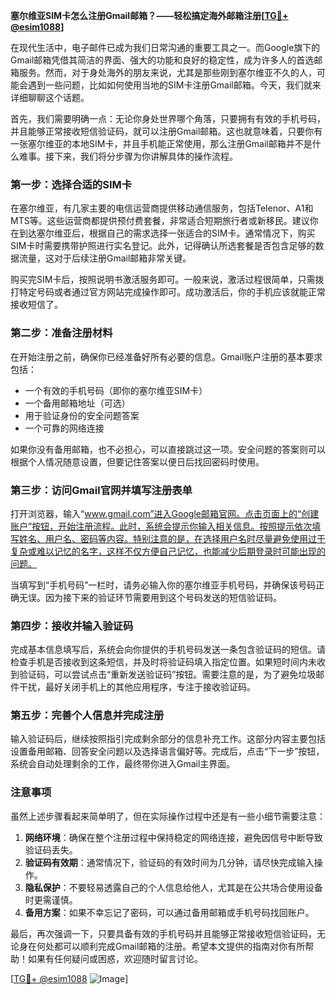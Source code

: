 **塞尔维亚SIM卡怎么注册Gmail邮箱？——轻松搞定海外邮箱注册[[TG💪+ @esim1088](https://t.me/s/esim1088)]**

在现代生活中，电子邮件已成为我们日常沟通的重要工具之一。而Google旗下的Gmail邮箱凭借其简洁的界面、强大的功能和良好的稳定性，成为许多人的首选邮箱服务。然而，对于身处海外的朋友来说，尤其是那些刚到塞尔维亚不久的人，可能会遇到一些问题，比如如何使用当地的SIM卡注册Gmail邮箱。今天，我们就来详细聊聊这个话题。

首先，我们需要明确一点：无论你身处世界哪个角落，只要拥有有效的手机号码，并且能够正常接收短信验证码，就可以注册Gmail邮箱。这也就意味着，只要你有一张塞尔维亚的本地SIM卡，并且手机能正常使用，那么注册Gmail邮箱并不是什么难事。接下来，我们将分步骤为你讲解具体的操作流程。

### 第一步：选择合适的SIM卡

在塞尔维亚，有几家主要的电信运营商提供移动通信服务，包括Telenor、A1和MTS等。这些运营商都提供预付费套餐，非常适合短期旅行者或新移民。建议你在到达塞尔维亚后，根据自己的需求选择一张适合的SIM卡。通常情况下，购买SIM卡时需要携带护照进行实名登记。此外，记得确认所选套餐是否包含足够的数据流量，这对于后续注册Gmail邮箱非常关键。

购买完SIM卡后，按照说明书激活服务即可。一般来说，激活过程很简单，只需拨打特定号码或者通过官方网站完成操作即可。成功激活后，你的手机应该就能正常接收短信了。

### 第二步：准备注册材料

在开始注册之前，确保你已经准备好所有必要的信息。Gmail账户注册的基本要求包括：

- 一个有效的手机号码（即你的塞尔维亚SIM卡）
- 一个备用邮箱地址（可选）
- 用于验证身份的安全问题答案
- 一个可靠的网络连接

如果你没有备用邮箱，也不必担心，可以直接跳过这一项。安全问题的答案则可以根据个人情况随意设置，但要记住答案以便日后找回密码时使用。

### 第三步：访问Gmail官网并填写注册表单

打开浏览器，输入“www.gmail.com”进入Google邮箱官网。点击页面上的“创建账户”按钮，开始注册流程。此时，系统会提示你输入相关信息。按照提示依次填写姓名、用户名、密码等内容。特别注意的是，在选择用户名时尽量避免使用过于复杂或难以记忆的名字，这样不仅方便自己记忆，也能减少后期登录时可能出现的问题。

当填写到“手机号码”一栏时，请务必输入你的塞尔维亚手机号码，并确保该号码正确无误。因为接下来的验证环节需要用到这个号码发送的短信验证码。

### 第四步：接收并输入验证码

完成基本信息填写后，系统会向你提供的手机号码发送一条包含验证码的短信。请检查手机是否接收到这条短信，并及时将验证码填入指定位置。如果短时间内未收到验证码，可以尝试点击“重新发送验证码”按钮。需要注意的是，为了避免垃圾邮件干扰，最好关闭手机上的其他应用程序，专注于接收验证码。

### 第五步：完善个人信息并完成注册

输入验证码后，继续按照指引完成剩余部分的信息补充工作。这部分内容主要包括设置备用邮箱、回答安全问题以及选择语言偏好等。完成后，点击“下一步”按钮，系统会自动处理剩余的工作，最终带你进入Gmail主界面。

### 注意事项

虽然上述步骤看起来简单明了，但在实际操作过程中还是有一些小细节需要注意：

1. **网络环境**：确保在整个注册过程中保持稳定的网络连接，避免因信号中断导致验证码丢失。
2. **验证码有效期**：通常情况下，验证码的有效时间为几分钟，请尽快完成输入操作。
3. **隐私保护**：不要轻易透露自己的个人信息给他人，尤其是在公共场合使用设备时更需谨慎。
4. **备用方案**：如果不幸忘记了密码，可以通过备用邮箱或手机号码找回账户。

最后，再次强调一下，只要具备有效的手机号码并且能够正常接收短信验证码，无论身在何处都可以顺利完成Gmail邮箱的注册。希望本文提供的指南对你有所帮助！如果有任何疑问或困惑，欢迎随时留言讨论。

[[TG💪+ @esim1088](https://t.me/s/esim1088) ![Image](https://i.postimg.cc/4NQfJmqS/Snipaste-2025-05-13-00-14-12.png)]